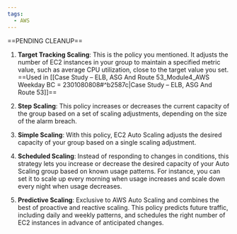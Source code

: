```yaml
---
tags:
  - AWS
---
```

==PENDING CLEANUP==
 
1. **Target Tracking Scaling**: This is the policy you mentioned. It adjusts the number of EC2 instances in your group to maintain a specified metric value, such as average CPU utilization, close to the target value you set.
   ==Used in [[Case Study – ELB, ASG And Route 53_Module4_AWS Weekday BC = 2301080808#^b2587c|Case Study – ELB, ASG And Route 53]]==
    
2. **Step Scaling**: This policy increases or decreases the current capacity of the group based on a set of scaling adjustments, depending on the size of the alarm breach.
    
3. **Simple Scaling**: With this policy, EC2 Auto Scaling adjusts the desired capacity of your group based on a single scaling adjustment.
    
4. **Scheduled Scaling**: Instead of responding to changes in conditions, this strategy lets you increase or decrease the desired capacity of your Auto Scaling group based on known usage patterns. For instance, you can set it to scale up every morning when usage increases and scale down every night when usage decreases.
    
5. **Predictive Scaling**: Exclusive to AWS Auto Scaling and combines the best of proactive and reactive scaling. This policy predicts future traffic, including daily and weekly patterns, and schedules the right number of EC2 instances in advance of anticipated changes.